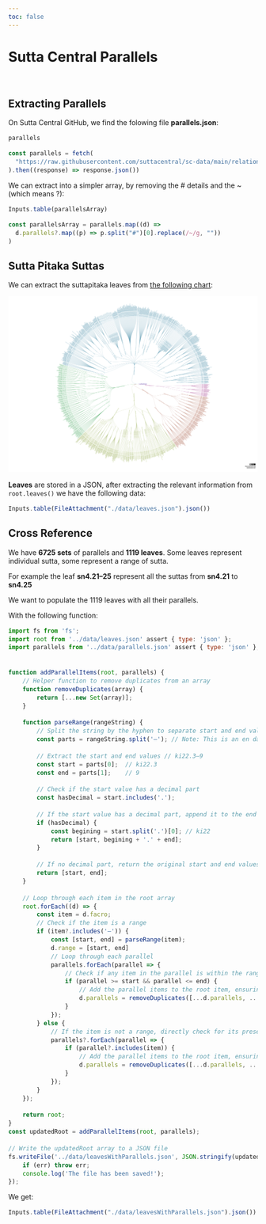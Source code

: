 ```yaml
---
toc: false
---
```


# Sutta Central Parallels
<br>

## Extracting Parallels

On Sutta Central GitHub, we find the folowing file __parallels.json__:


```js
parallels
```

```js echo
const parallels = fetch(
  "https://raw.githubusercontent.com/suttacentral/sc-data/main/relationship/parallels.json"
).then((response) => response.json())
```

We can extract into a simpler array, by removing the # details and the ~ (which means ?):

```js
Inputs.table(parallelsArray)
```

```js echo
const parallelsArray = parallels.map((d) =>
  d.parallels?.map((p) => p.split("#")[0].replace(/~/g, ""))
)
```

## Sutta Pitaka Suttas

We can extract the suttapitaka leaves from [the following chart](https://observablehq.com/d/861e7f60185d063d#chart): 

![chart](./assets/chart.svg)

__Leaves__ are stored in a JSON, after extracting the relevant information from `root.leaves()` we have the following data:

```js
Inputs.table(FileAttachment("./data/leaves.json").json())
```

## Cross Reference

We have __6725 sets__ of parallels and __1119 leaves__. Some leaves represent individual sutta, some represent a range of sutta.

For example the leaf __sn4.21–25__ represent all the suttas from __sn4.21__ to __sn4.25__

We want to populate the 1119 leaves with all their parallels.

With the following function:

```js echo run=false
import fs from 'fs';
import root from '../data/leaves.json' assert { type: 'json' };
import parallels from '../data/parallels.json' assert { type: 'json' };


function addParallelItems(root, parallels) {
    // Helper function to remove duplicates from an array
    function removeDuplicates(array) {
        return [...new Set(array)];
    }

    function parseRange(rangeString) {
        // Split the string by the hyphen to separate start and end values
        const parts = rangeString.split('–'); // Note: This is an en dash, not a regular hyphen (check your input)
    
        // Extract the start and end values // ki22.3–9
        const start = parts[0];  // ki22.3
        const end = parts[1];    // 9
    
        // Check if the start value has a decimal part
        const hasDecimal = start.includes('.');
    
        // If the start value has a decimal part, append it to the end value
        if (hasDecimal) {
            const begining = start.split('.')[0]; // ki22
            return [start, begining + '.' + end];
        }
    
        // If no decimal part, return the original start and end values
        return [start, end];
    }

    // Loop through each item in the root array
    root.forEach((d) => {
        const item = d.facro;
        // Check if the item is a range
        if (item?.includes('–')) {
            const [start, end] = parseRange(item);
            d.range = [start, end] 
            // Loop through each parallel
            parallels.forEach(parallel => {
                // Check if any item in the parallel is within the range
                if (parallel >= start && parallel <= end) {
                    // Add the parallel items to the root item, ensuring no duplicates
                    d.parallels = removeDuplicates([...d.parallels, ...parallel]);
                }
            });
        } else {
            // If the item is not a range, directly check for its presence in parallels
            parallels?.forEach(parallel => {
                if (parallel?.includes(item)) {
                    // Add the parallel items to the root item, ensuring no duplicates
                    d.parallels = removeDuplicates([...d.parallels, ...parallel]);
                }
            });
        }
    });

    return root;
}
const updatedRoot = addParallelItems(root, parallels);

// Write the updatedRoot array to a JSON file
fs.writeFile('../data/leavesWithParallels.json', JSON.stringify(updatedRoot, null, 2), (err) => {
    if (err) throw err;
    console.log('The file has been saved!');
});

```

We get:


```js
Inputs.table(FileAttachment("./data/leavesWithParallels.json").json())
```


